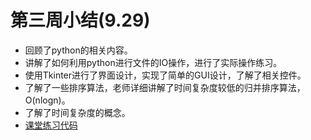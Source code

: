 # 第三周小结(9.29)

* 回顾了python的相关内容。
* 讲解了如何利用python进行文件的IO操作，进行了实际操作练习。
* 使用Tkinter进行了界面设计，实现了简单的GUI设计，了解了相关控件。
* 了解了一些排序算法，老师详细讲解了时间复杂度较低的归并排序算法，O(nlogn)。
* 了解了时间复杂度的概念。
* [课堂练习代码](https://github.com/Yuanz233/BDMI-Course/blob/master/Code/Week3.ipynb)